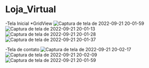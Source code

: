 # Loja_Virtual

-Tela Inicial
*GridView
![Captura de tela de 2022-09-21 20-01-59](https://user-images.githubusercontent.com/53490825/191625280-1746d8dd-76c4-440f-b44f-f1d6e79a9f23.png)
![Captura de tela de 2022-09-21 20-01-13](https://user-images.githubusercontent.com/53490825/191625177-2d34fe62-40a5-41ef-9cfc-86e56eb41c4c.png)
![Captura de tela de 2022-09-21 20-01-28](https://user-images.githubusercontent.com/53490825/191625213-0e5af259-1a0e-4c54-bc7f-91218bec1e71.png)
![Captura de tela de 2022-09-21 20-01-37](https://user-images.githubusercontent.com/53490825/191625211-0b65ce82-97cd-4f33-a763-9a679526e831.png)

-Tela de contato
![Captura de tela de 2022-09-21 20-02-17](https://user-images.githubusercontent.com/53490825/191625382-3c6bb06d-f29c-466c-9a0c-75225113b3ab.png)
![Captura de tela de 2022-09-21 20-02-09](https://user-images.githubusercontent.com/53490825/191625386-5ed062e7-eb16-4d9a-a35f-65617fb1b0d8.png)
![Captura de tela de 2022-09-21 20-01-59](https://user-images.githubusercontent.com/53490825/191625388-bbb90265-b6f6-40a8-b8dd-fb1087121568.png)
